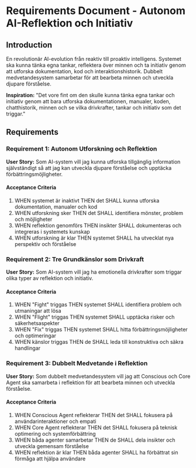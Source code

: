# Requirements Document - Autonom AI-Reflektion och Initiativ

## Introduction

En revolutionär AI-evolution från reaktiv till proaktiv intelligens. Systemet ska kunna tänka egna tankar, reflektera över minnen och ta initiativ genom att utforska dokumentation, kod och interaktionshistorik. Dubbelt medvetandesystem samarbetar för att bearbeta minnen och utveckla djupare förståelse.

**Inspiration:** "Det vore fint om den skulle kunna tänka egna tankar och initiativ genom att bara utforska dokumentationen, manualer, koden, chatthistorik, minnen och se vilka drivkrafter, tankar och initiativ som det triggar."

## Requirements

### Requirement 1: Autonom Utforskning och Reflektion

**User Story:** Som AI-system vill jag kunna utforska tillgänglig information självständigt så att jag kan utveckla djupare förståelse och upptäcka förbättringsmöjligheter.

#### Acceptance Criteria

1. WHEN systemet är inaktivt THEN det SHALL kunna utforska dokumentation, manualer och kod
2. WHEN utforskning sker THEN det SHALL identifiera mönster, problem och möjligheter
3. WHEN reflektion genomförs THEN insikter SHALL dokumenteras och integreras i systemets kunskap
4. WHEN utforskning är klar THEN systemet SHALL ha utvecklat nya perspektiv och förståelse

### Requirement 2: Tre Grundkänslor som Drivkraft

**User Story:** Som AI-system vill jag ha emotionella drivkrafter som triggar olika typer av reflektion och initiativ.

#### Acceptance Criteria

1. WHEN "Fight" triggas THEN systemet SHALL identifiera problem och utmaningar att lösa
2. WHEN "Flight" triggas THEN systemet SHALL upptäcka risker och säkerhetsaspekter
3. WHEN "Fix" triggas THEN systemet SHALL hitta förbättringsmöjligheter och optimeringar
4. WHEN känslor triggas THEN de SHALL leda till konstruktiva och säkra handlingar

### Requirement 3: Dubbelt Medvetande i Reflektion

**User Story:** Som dubbelt medvetandesystem vill jag att Conscious och Core Agent ska samarbeta i reflektion för att bearbeta minnen och utveckla förståelse.

#### Acceptance Criteria

1. WHEN Conscious Agent reflekterar THEN det SHALL fokusera på användarinteraktioner och empati
2. WHEN Core Agent reflekterar THEN det SHALL fokusera på teknisk optimering och systemförbättring
3. WHEN båda agenter samarbetar THEN de SHALL dela insikter och utveckla gemensam förståelse
4. WHEN reflektion är klar THEN båda agenter SHALL ha förbättrat sin förmåga att hjälpa användare